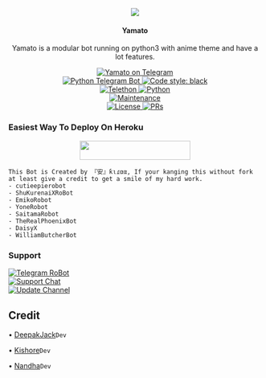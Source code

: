 <p align="center">
  <img src="https://telegra.ph/file/ad381e58b667455105b5e.jpg">
</p>

<h4><p align="center"> Yamato </p></h4>

<p align="center">Yamato is a modular bot running on python3 with anime theme and have a lot features.</p>

<p align="center">
<a href="https://t.me/cutieepierobot"> <img src="https://img.shields.io/badge/Yamato-blue?&logo=telegram" alt="Yamato on Telegram" /> </a><br>
<a href="https://python-telegram-bot.org"> <img src="https://img.shields.io/badge/PTB-13.10-white?&style=flat-round&logo=github" alt="Python Telegram Bot" /> </a>
<a href="https://github.com/psf/black"><img alt="Code style: black" src="https://img.shields.io/badge/code%20style-black-000000.svg"></a><br>
<a href="https://docs.telethon.dev"> <img src="https://img.shields.io/badge/Telethon-1.24.0-red?&style=flat-round&logo=github" alt="Telethon" /> </a>
<a href="https://docs.python.org"> <img src="https://img.shields.io/badge/Python-3.10.1-purple?&style=flat-round&logo=python" alt="Python" /> </a><br>
<a href="https://github.com/alupiee/YamatoBot"> <img src="https://img.shields.io/badge/Maintained-Yash-yellow.svg" alt="Maintenance" /> </a><br>
<a href="https://github.com/alupiee/YamatoBot/blob/main/LICENSE"> <img src="https://img.shields.io/badge/License-GPLv3-blue.svg" alt="License" /> </a>
<a href="https://makeapullrequest.com"> <img src="https://img.shields.io/badge/PRs-Welcome-blue.svg?style=flat-round" alt="PRs" /> </a>
</p>

### Easiest Way To Deploy On Heroku 

<p align="center"><a href="https://heroku.com/deploy?template=https://github.com/alupiee/YamatoBot"> <img src="https://img.shields.io/badge/Deploy%20To%20Heroku-blue?style=for-the-badge&logo=heroku" width="220" height="38.45"/></a></p>

```
This Bot is Created by 『安』ƙιɾαα, If your kanging this without fork at least give a credit to get a smile of my hard work.
- cutieepierobot 
- ShuKurenaiXRoBot
- EmikoRobot
- YoneRobot
- SaitamaRobot 
- TheRealPhoenixBot
- DaisyX 
- WilliamButcherBot
```

### Support
<p>
<a href="https://t.me/cutieepierobot"> <img src="https://img.shields.io/badge/Telegram-RoBot-blue?&logo=telegram" alt="Telegram RoBot" /> </a><br>
<a href="https://t.me/grup_anime"> <img src="https://img.shields.io/badge/Support-Chat-blue?&logo=telegram" alt="Support Chat" /> </a><br>
<a href="https://t.me/channel_anime_indo"> <img src="https://img.shields.io/badge/Anime-Channel-blue?&logo=telegram" alt="Update Channel" /> </a><br>
</p>

## Credit 

• [DeepakJack](https://github.com/DeepakJack007)``Dev``

• [Kishore](https://github.com/AASFCYBERKING)``Dev``

• [Nandha](https://github.com/Ctzfamily)``Dev``
